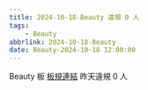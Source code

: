 ```yaml
---
title: 2024-10-18-Beauty 違規 0 人
tags:
    - Beauty
abbrlink: 2024-10-18-Beauty
date: Beauty-2024-10-18 12:00:00
---
```

Beauty 板 [板規連結](https://www.ptt.cc/bbs/Beauty/M.1630069980.A.84B.html)
昨天違規 0 人
